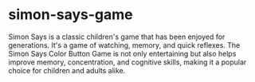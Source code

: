 # simon-says-game
Simon Says is a classic children's game that has been enjoyed for generations. It's a game of watching, memory, and quick reflexes. The Simon Says Color Button Game is not only entertaining but also helps improve memory, concentration, and cognitive skills, making it a popular choice for children and adults alike.
